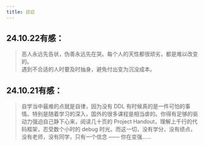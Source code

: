 ```yaml
---
title: 日记
---
```


## 24.10.22有感：  
> 恶人永远先告状，伪善永远先在哭。每个人的天性都很顽劣，都是难以改变的。  
遇到不合适的人时要及时抽身，避免付出变为沉没成本。  


## 24.10.21有感：
> 自学当中最难的点就是自律，因为没有 DDL 有时候真的是一件可怕的事情。特别是随着学习的深入，国外的很多课程是相当虐的。你得有足够的驱动力强迫自己静下心来，阅读几十页的 Project Handout，理解上千行的代码框架，忍受数个小时的 debug 时光。而这一切，没有学分，没有绩点，没有老师，没有同学，只有一个信念 —— 你在变强......  
